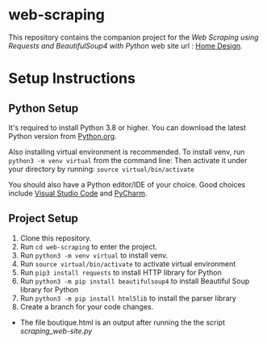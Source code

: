 # web-scraping
This repository contains the companion project for the
*Web Scraping using Requests and BeautifulSoup4 with Python*
web site url : [Home Design](https://khwbn789.github.io/site-web-home-design/shop.html).

# Setup Instructions

## Python Setup

It's required to install Python 3.8 or higher.
You can download the latest Python version from [Python.org](https://www.python.org/downloads/).

Also installing virtual environment is recommended.
To install venv, run `python3 -m venv virtual` from the command line:
Then activate it under your directory by running:
`source virtual/bin/activate`

You should also have a Python editor/IDE of your choice.
Good choices include [Visual Studio Code](https://code.visualstudio.com/docs/languages/python)
and [PyCharm](https://www.jetbrains.com/pycharm/).

## Project Setup

1. Clone this repository.
2. Run `cd web-scraping` to enter the project.
3. Run `python3 -m venv virtual` to install venv.
4. Run `source virtual/bin/activate` to activate virtual environment
5. Run `pip3 install requests` to install HTTP library for Python
6. Run `python3 -m pip install beautifulsoup4` to install Beautiful Soup library for Python
7. Run `python3 -m pip install html5lib` to install the parser library
8. Create a branch for your code changes.

* The file boutique.html is an output after running the the script *scraping_web-site.py*

